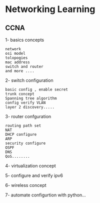 # Networking Learning 

## CCNA 

1- basics concepts 

    network 
    osi model
    tolopogies
    mac address
    switch and router 
    and more ....
    
2- switch configuration

    basic config , enable secret
    trunk concept 
    Spanning tree algorithm
    config verify VLAN
    layer 2 discovery.....
    
3- router confguration

    routing path set 
    NAT
    DHCP configure
    ARP
    security configure
    OSPF
    DNS
    QoS........
    
4- virtualization concept

5- configure and verify ipv6

6- wireless concept

7- automate configurtion with python...

    
